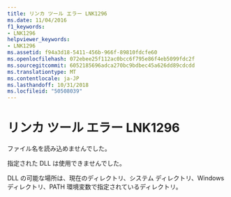 ```yaml
---
title: リンカ ツール エラー LNK1296
ms.date: 11/04/2016
f1_keywords:
- LNK1296
helpviewer_keywords:
- LNK1296
ms.assetid: f94a3d18-5411-456b-966f-89810fdcfe60
ms.openlocfilehash: 072ebee25f112ac0bcc6f795e86f4eb5099fdc2f
ms.sourcegitcommit: 6052185696adca270bc9bdbec45a626dd89cdcdd
ms.translationtype: MT
ms.contentlocale: ja-JP
ms.lasthandoff: 10/31/2018
ms.locfileid: "50508039"
---
```

# <a name="linker-tools-error-lnk1296"></a>リンカ ツール エラー LNK1296

ファイル名を読み込めませんでした。

指定された DLL は使用できませんでした。

DLL の可能な場所は、現在のディレクトリ、システム ディレクトリ、Windows ディレクトリ、PATH 環境変数で指定されているディレクトリ。